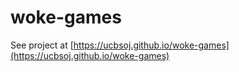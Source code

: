 # woke-games

See project at [https://ucbsoj.github.io/woke-games](https://ucbsoj.github.io/woke-games)